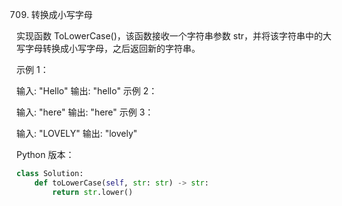 709. 转换成小写字母

实现函数 ToLowerCase()，该函数接收一个字符串参数 str，并将该字符串中的大写字母转换成小写字母，之后返回新的字符串。

示例 1：

输入: "Hello"
输出: "hello"
示例 2：

输入: "here"
输出: "here"
示例 3：

输入: "LOVELY"
输出: "lovely"

Python 版本：

```python
class Solution:
    def toLowerCase(self, str: str) -> str:
        return str.lower()
        
```